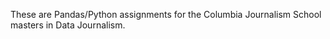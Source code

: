 These are Pandas/Python assignments for the Columbia Journalism School masters in Data Journalism. 
